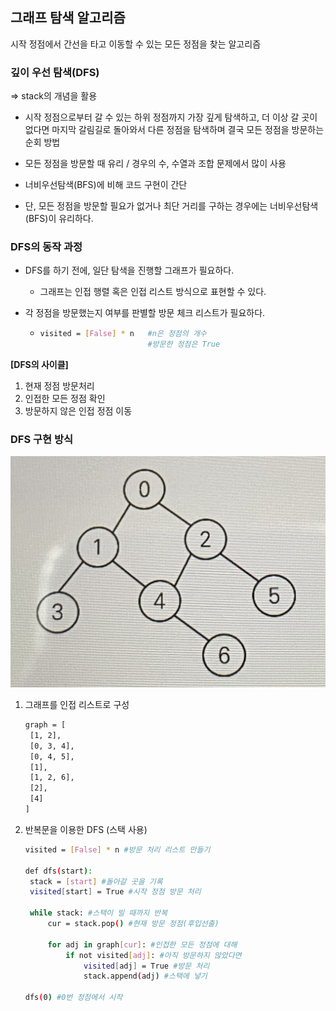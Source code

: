 ## 그래프 탐색 알고리즘

시작 정점에서 간선을 타고 이동할 수 있는 모든 정점을 찾는 알고리즘



### 깊이 우선 탐색(DFS)

=> stack의 개념을 활용

- 시작 정점으로부터 갈 수 있는 하위 정점까지 가장 깊게 탐색하고, 더 이상 갈 곳이 없다면 마지막 갈림길로 돌아와서 다른 정점을 탐색하며 결국 모든 정점을 방문하는 순회 방법 

- 모든 정점을 방문할 때 유리 / 경우의 수, 수열과 조합 문제에서 많이 사용
- 너비우선탐색(BFS)에 비해 코드 구현이 간단
- 단, 모든 정점을 방문할 필요가 없거나 최단 거리를 구하는 경우에는 너비우선탐색(BFS)이 유리하다.



### DFS의 동작 과정

- DFS를 하기 전에, 일단 탐색을 진행할 그래프가 필요하다.
  - 그래프는 인접 행렬 혹은 인접 리스트 방식으로 표현할 수 있다.

- 각 정점을 방문했는지 여부를 판별할 방문 체크 리스트가 필요하다.

  - ```bash
    visited = [False] * n	#n은 정점의 개수
    						#방문한 정점은 True
    ```

**[DFS의 사이클]**

1. 현재 정점 방문처리
2. 인접한 모든 정점 확인
3. 방문하지 않은 인접 정점 이동



### DFS 구현 방식

![KakaoTalk_20220809_110606586](DFS.assets/KakaoTalk_20220809_110606586.jpg)

1. 그래프를 인접 리스트로 구성

   ```bash
   graph = [
   	[1, 2],
   	[0, 3, 4],
   	[0, 4, 5],
   	[1],
   	[1, 2, 6],
   	[2],
   	[4]
   ]
   ```

2. 반복문을 이용한 DFS (스택 사용)

   ```bash
   visited = [False] * n #방문 처리 리스트 만들기
   
   def dfs(start):
   	stack = [start] #돌아갈 곳을 기록
   	visited[start] = True #시작 정점 방문 처리
   
   	while stack: #스택이 빌 때까지 반복
   		cur = stack.pop() #현재 방문 정점(후입선출)
   	
   		for adj in graph[cur]: #인접한 모든 정점에 대해
   			if not visited[adj]: #아직 방문하지 않았다면
   				visited[adj] = True #방문 처리
   				stack.append(adj) #스택에 넣기
   				
   dfs(0) #0번 정점에서 시작
   ```